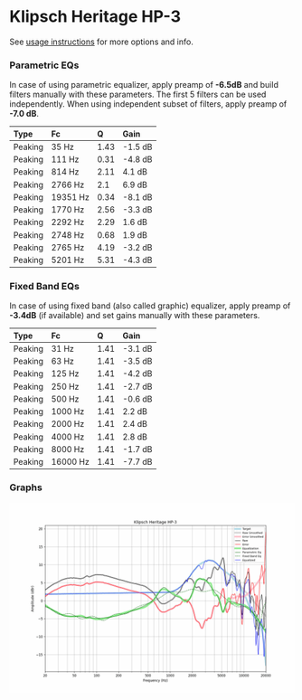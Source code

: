 # Klipsch Heritage HP-3
See [usage instructions](https://github.com/jaakkopasanen/AutoEq#usage) for more options and info.

### Parametric EQs
In case of using parametric equalizer, apply preamp of **-6.5dB** and build filters manually
with these parameters. The first 5 filters can be used independently.
When using independent subset of filters, apply preamp of **-7.0 dB**.

| Type    | Fc       |    Q | Gain    |
|:--------|:---------|:-----|:--------|
| Peaking | 35 Hz    | 1.43 | -1.5 dB |
| Peaking | 111 Hz   | 0.31 | -4.8 dB |
| Peaking | 814 Hz   | 2.11 | 4.1 dB  |
| Peaking | 2766 Hz  | 2.1  | 6.9 dB  |
| Peaking | 19351 Hz | 0.34 | -8.1 dB |
| Peaking | 1770 Hz  | 2.56 | -3.3 dB |
| Peaking | 2292 Hz  | 2.29 | 1.6 dB  |
| Peaking | 2748 Hz  | 0.68 | 1.9 dB  |
| Peaking | 2765 Hz  | 4.19 | -3.2 dB |
| Peaking | 5201 Hz  | 5.31 | -4.3 dB |

### Fixed Band EQs
In case of using fixed band (also called graphic) equalizer, apply preamp of **-3.4dB**
(if available) and set gains manually with these parameters.

| Type    | Fc       |    Q | Gain    |
|:--------|:---------|:-----|:--------|
| Peaking | 31 Hz    | 1.41 | -3.1 dB |
| Peaking | 63 Hz    | 1.41 | -3.5 dB |
| Peaking | 125 Hz   | 1.41 | -4.2 dB |
| Peaking | 250 Hz   | 1.41 | -2.7 dB |
| Peaking | 500 Hz   | 1.41 | -0.6 dB |
| Peaking | 1000 Hz  | 1.41 | 2.2 dB  |
| Peaking | 2000 Hz  | 1.41 | 2.4 dB  |
| Peaking | 4000 Hz  | 1.41 | 2.8 dB  |
| Peaking | 8000 Hz  | 1.41 | -1.7 dB |
| Peaking | 16000 Hz | 1.41 | -7.7 dB |

### Graphs
![](./Klipsch%20Heritage%20HP-3.png)